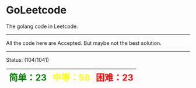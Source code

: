 # GoLeetcode
The golang code in Leetcode.

-----

All the code here are Accepted. But maybe not the best solution.

-----
Status: (104/1041)

| <font color=green size=5>简单：23</font> | <font color=yellow size=5>中等：58</font> | <font color=red size=5>困难：23</font> |
| ----------------------------------------|------------------------------------------|---------------------------------------|
